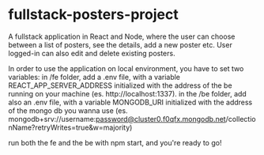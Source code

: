 # fullstack-posters-project
A fullstack application in React and Node, where the user can choose between a list of posters, see the details, add a new poster etc. User logged-in can also edit and delete existing posters.

In order to use the application on local environment, you have to set two variables:
in /fe folder, add a .env file, with a variable REACT_APP_SERVER_ADDRESS initialized with the address of the be running on your machine (es. http://localhost:1337).
in the /be folder, add also an .env file, with a variable MONGODB_URI initialized with the address of the mongo db you wanna use (es. mongodb+srv://username:password@cluster0.f0qfx.mongodb.net/collectionName?retryWrites=true&w=majority)

run both the fe and the be with npm start, and you're ready to go!
